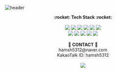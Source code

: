 ![header](https://capsule-render.vercel.app/api?type=wave&color=auto&height=300&section=header&text=HAM%20SEO&nbsp;HYUN&fontSize=70)

<div align=center>  <b> :rocket: Tech Stack :rocket: </b>  </div>
<br>
<div align=center>
<img src="https://img.shields.io/badge/HTML5-E34F26?style=flat-square&logo=HTML5&logoColor=white"/></a> 
<img src="https://img.shields.io/badge/CSS3-1572B6?style=flat-square&logo=CSS3&logoColor=white"/></a>
<img src="https://img.shields.io/badge/JavaScript-F7DF1E?style=flat-square&logo=JavaScript&logoColor=white"/></a> 
<img src="https://img.shields.io/badge/Java-orange?style=flat-square&logo=JAVA&logoColor=white"/></a> 
<img src="https://img.shields.io/badge/JQUERY-47A248?style=flat-square&logo=JQUERY&logoColor=white"/></a> 
<img src="https://img.shields.io/badge/MYSQL-1572B6?style=flat-square&logo=MYSQL&logoColor=white"/></a>
</div>
 
<div align=center>
<img src="https://img.shields.io/badge/SPRING-47A248?style=flat-square&logo=SPRING&logoColor=white"/></a> 
<img src="https://img.shields.io/badge/Amazon AWS-232F3E?style=flat-square&logo=Amazon%20AWS&logoColor=white"/></a>
<img src="https://img.shields.io/badge/ECLIPSE-3766AB?style=flat-square&logo=ECLIPSE&logoColor=white"/></a>
<img src="https://img.shields.io/badge/C-A8B9CC?style=flat-square&logo=C&logoColor=white"/></a> 
<img src="https://img.shields.io/badge/-Github-000000?style=flat&logo=Github"/>
</div>
<br>
<div align=center>
 📌 <b>CONTACT</b> 📌
 <br>
 hamsh5312@naver.com
 <br>
 KakaoTalk ID: hamsh5312
<div>
<br>
<div align=center>
    <img 
        src="https://hits.seeyoufarm.com/api/count/incr/badge.svg?url=https%3A%2F%2Fgithub.com%2FAlpoxDev"
        style="height : auto; margin-left : 10px; margin-right : 10px;"/>
</div>




